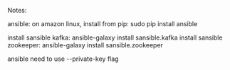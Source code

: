 Notes:

ansible:
on amazon linux, install from pip:  sudo pip install ansible

install sansible kafka: ansible-galaxy install sansible.kafka
install sansible zookeeper: ansible-galaxy install sansible.zookeeper

ansible need to use --private-key flag
